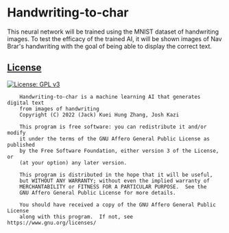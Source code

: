 # Handwriting-to-char
This neural network will be trained using the MNIST dataset of handwriting images. To test the efficacy of the trained AI, it will be shown images of Nav Brar's handwriting with the goal of being able to display the correct text. 

## [License](https://github.com/zhanjack822/Handwriting-to-char/blob/master/LICENSE)
[![License: GPL v3](https://img.shields.io/badge/License-GPLv3-blue.svg)](https://www.gnu.org/licenses/gpl-3.0)

```
    Handwriting-to-char is a machine learning AI that generates digital text 
    from images of handwriting
    Copyright (C) 2022 (Jack) Kuei Hung Zhang, Josh Kazi

    This program is free software: you can redistribute it and/or modify
    it under the terms of the GNU Affero General Public License as published
    by the Free Software Foundation, either version 3 of the License, or
    (at your option) any later version.

    This program is distributed in the hope that it will be useful,
    but WITHOUT ANY WARRANTY; without even the implied warranty of
    MERCHANTABILITY or FITNESS FOR A PARTICULAR PURPOSE.  See the
    GNU Affero General Public License for more details.

    You should have received a copy of the GNU Affero General Public License
    along with this program.  If not, see https://www.gnu.org/licenses/
```
